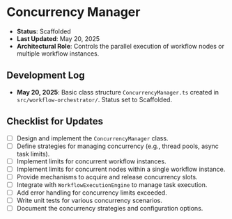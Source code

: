 # Concurrency Manager

- **Status**: Scaffolded
- **Last Updated**: May 20, 2025
- **Architectural Role**: Controls the parallel execution of workflow nodes or multiple workflow instances.

## Development Log

- **May 20, 2025**: Basic class structure `ConcurrencyManager.ts` created in `src/workflow-orchestrator/`. Status set to Scaffolded.

## Checklist for Updates

- [ ] Design and implement the `ConcurrencyManager` class.
- [ ] Define strategies for managing concurrency (e.g., thread pools, async task limits).
- [ ] Implement limits for concurrent workflow instances.
- [ ] Implement limits for concurrent nodes within a single workflow instance.
- [ ] Provide mechanisms to acquire and release concurrency slots.
- [ ] Integrate with `WorkflowExecutionEngine` to manage task execution.
- [ ] Add error handling for concurrency limits exceeded.
- [ ] Write unit tests for various concurrency scenarios.
- [ ] Document the concurrency strategies and configuration options.